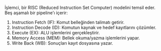 İşlemci, bir RISC (Reduced Instruction Set Computer) modelini temsil eder. Beş aşamalı bir pipeline'ı içerir:

1. Instruction Fetch (IF): Komut belleğinden talimatı getirir.
2. Instruction Decode (ID): Komutun kaynak ve hedef kayıtlarını çözümler.
3. Execute (EX): ALU işlemlerini gerçekleştirir.
4. Memory Access (MEM): Bellek okuma/yazma işlemlerini yapar.
5. Write Back (WB): Sonuçları kayıt dosyasına yazar.

